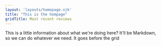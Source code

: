 ```yaml
---
layout: 'layouts/homepage.njk'
title: "This is the hompage"
gridTitle: Most recent reviews
---
```


This is a little information about what we're doing here? It'll be Markdown, so we can do whatever we need. It goes before the grid
